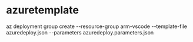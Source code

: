 # azuretemplate
az deployment group create --resource-group arm-vscode --template-file azuredeploy.json --parameters azuredeploy.parameters.json

